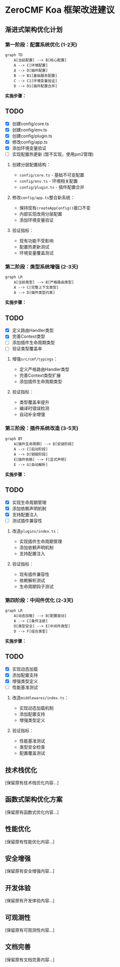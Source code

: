 # ZeroCMF Koa 框架改进建议

## 渐进式架构优化计划

### 第一阶段：配置系统优化 (1-2天)
```mermaid
graph TD
    A[当前配置] --> B[核心配置]
    A --> C[环境配置]
    A --> D[插件配置]
    B --> B1[基础服务配置]
    C --> C1[环境变量验证]
    D --> D1[插件配置合并]
```

**实施步骤：**

## TODO
- [x] 创建config/core.ts
- [x] 创建config/env.ts 
- [x] 创建config/plugin.ts
- [x] 修改config/app.ts
- [x] 添加环境变量验证
- [ ] 实现配置热更新 (暂不实现，使用pm2管理)

1. 创建分层配置结构：
   - `config/core.ts` - 基础不可变配置
   - `config/env.ts` - 环境相关配置
   - `config/plugin.ts` - 插件配置合并

2. 修改`config/app.ts`整合新系统：
   - 保持现有`createAppConfig()`接口不变
   - 内部实现改用分层配置
   - 添加环境变量验证

3. 验证指标：
   - 现有功能不受影响
   - 配置热更新测试
   - 环境变量覆盖测试

### 第二阶段：类型系统增强 (2-3天)
```mermaid
graph LR
    A[当前类型] --> B[严格路由类型]
    A --> C[完整上下文类型]
    A --> D[插件类型约束]
```

**实施步骤：**

## TODO
- [x] 定义路由Handler类型
- [x] 完善Context类型
- [ ] 添加插件生命周期类型
- [ ] 验证类型覆盖率

1. 增强`src/cmf/typings`：
   - 定义严格路由Handler类型
   - 完善Context类型扩展
   - 添加插件生命周期类型

2. 验证指标：
   - 类型覆盖率提升
   - 编译时错误检测
   - 自动补全增强

### 第三阶段：插件系统改造 (3-5天)
```mermaid
graph BT
    A[插件生命周期] --> B[安装阶段]
    A --> C[启动阶段]
    A --> D[销毁阶段]
    E[插件依赖] --> F[显式声明]
    E --> G[自动解析]
```

**实施步骤：**

## TODO  
- [x] 实现生命周期管理
- [x] 添加依赖声明机制
- [x] 支持配置注入
- [ ] 测试插件兼容性

1. 改造`plugins/index.ts`：
   - 实现插件生命周期管理
   - 添加依赖声明机制
   - 支持配置注入

2. 验证指标：
   - 现有插件兼容性
   - 依赖解析测试
   - 生命周期钩子测试

### 第四阶段：中间件优化 (2-3天)
```mermaid
graph LR
    A[动态加载] --> B[配置驱动]
    A --> C[条件注册]
    D[类型安全] --> E[中间件类型]
    D --> F[组合类型]
```

**实施步骤：**

## TODO
- [x] 实现动态加载
- [x] 添加配置支持
- [x] 增强类型定义
- [ ] 性能基准测试

1. 改造`middlewares/index.ts`：
   - 实现动态加载机制
   - 添加配置支持
   - 增强类型定义

2. 验证指标：
   - 性能基准测试
   - 类型安全检查
   - 配置覆盖测试

## 技术栈优化
[保留原有技术栈优化内容...]

## 函数式架构优化方案
[保留原有函数式优化内容...]

## 性能优化
[保留原有性能优化内容...]

## 安全增强
[保留原有安全增强内容...]

## 开发体验
[保留原有开发体验内容...]

## 可观测性
[保留原有可观测性内容...]

## 文档完善
[保留原有文档完善内容...]
